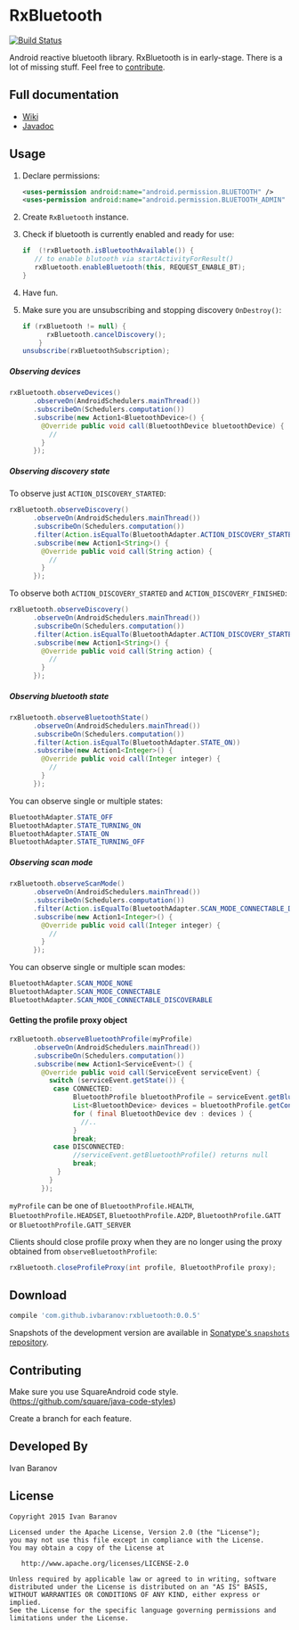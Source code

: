 RxBluetooth
===========

[![Build Status](https://travis-ci.org/IvBaranov/RxBluetooth.svg)](https://travis-ci.org/IvBaranov/RxBluetooth)

Android reactive bluetooth library. RxBluetooth is in early-stage. There is a lot of missing stuff. Feel free to [contribute](#contributing).

Full documentation
------------------

* [Wiki](https://github.com/IvBaranov/RxBluetooth/wiki)
* [Javadoc](http://ivbaranov.github.io/RxBluetooth/javadoc/)

Usage
-----

1. Declare permissions:
   ```xml
   <uses-permission android:name="android.permission.BLUETOOTH" />
   <uses-permission android:name="android.permission.BLUETOOTH_ADMIN" />
   ```

2. Create `RxBluetooth` instance.

3. Check if bluetooth is currently enabled and ready for use:
   ```java
   if  (!rxBluetooth.isBluetoothAvailable()) {
      // to enable blutooth via startActivityForResult()
      rxBluetooth.enableBluetooth(this, REQUEST_ENABLE_BT);
   }
   ```

4. Have fun.
5. Make sure you are unsubscribing and stopping discovery `OnDestroy()`:

   ```java
   if (rxBluetooth != null) {
         rxBluetooth.cancelDiscovery();
       }
   unsubscribe(rxBluetoothSubscription);
   ```

##### Observing devices
```java
rxBluetooth.observeDevices()
      .observeOn(AndroidSchedulers.mainThread())
      .subscribeOn(Schedulers.computation())
      .subscribe(new Action1<BluetoothDevice>() {
        @Override public void call(BluetoothDevice bluetoothDevice) {
          //
        }
      });
```

##### Observing discovery state

To observe just `ACTION_DISCOVERY_STARTED`:

```java
rxBluetooth.observeDiscovery()
      .observeOn(AndroidSchedulers.mainThread())
      .subscribeOn(Schedulers.computation())
      .filter(Action.isEqualTo(BluetoothAdapter.ACTION_DISCOVERY_STARTED))
      .subscribe(new Action1<String>() {
        @Override public void call(String action) {
          //
        }
      });
```

To observe both `ACTION_DISCOVERY_STARTED` and `ACTION_DISCOVERY_FINISHED`:

```java
rxBluetooth.observeDiscovery()
      .observeOn(AndroidSchedulers.mainThread())
      .subscribeOn(Schedulers.computation())
      .filter(Action.isEqualTo(BluetoothAdapter.ACTION_DISCOVERY_STARTED, BluetoothAdapter.ACTION_DISCOVERY_FINISHED))
      .subscribe(new Action1<String>() {
        @Override public void call(String action) {
          //
        }
      });
```

##### Observing bluetooth state

```java
rxBluetooth.observeBluetoothState()
      .observeOn(AndroidSchedulers.mainThread())
      .subscribeOn(Schedulers.computation())
      .filter(Action.isEqualTo(BluetoothAdapter.STATE_ON))
      .subscribe(new Action1<Integer>() {
        @Override public void call(Integer integer) {
          //
        }
      });
```

You can observe single or multiple states:
```java
BluetoothAdapter.STATE_OFF
BluetoothAdapter.STATE_TURNING_ON
BluetoothAdapter.STATE_ON
BluetoothAdapter.STATE_TURNING_OFF
```

##### Observing scan mode

```java
rxBluetooth.observeScanMode()
      .observeOn(AndroidSchedulers.mainThread())
      .subscribeOn(Schedulers.computation())
      .filter(Action.isEqualTo(BluetoothAdapter.SCAN_MODE_CONNECTABLE_DISCOVERABLE))
      .subscribe(new Action1<Integer>() {
        @Override public void call(Integer integer) {
          //
        }
      });
```

You can observe single or multiple scan modes:
```java
BluetoothAdapter.SCAN_MODE_NONE
BluetoothAdapter.SCAN_MODE_CONNECTABLE
BluetoothAdapter.SCAN_MODE_CONNECTABLE_DISCOVERABLE
```

#### Getting the profile proxy object

```java
rxBluetooth.observeBluetoothProfile(myProfile)
      .observeOn(AndroidSchedulers.mainThread())
      .subscribeOn(Schedulers.computation())
      .subscribe(new Action1<ServiceEvent>() {
        @Override public void call(ServiceEvent serviceEvent) {
          switch (serviceEvent.getState()) {
           case CONNECTED:
                BluetoothProfile bluetoothProfile = serviceEvent.getBluetoothProfile();
                List<BluetoothDevice> devices = bluetoothProfile.getConnectedDevices();                        
                for ( final BluetoothDevice dev : devices ) {
                  //..
                }
                break;
           case DISCONNECTED:
                //serviceEvent.getBluetoothProfile() returns null
                break;
            }
          }
        });
```

`myProfile` can be one of `BluetoothProfile.HEALTH`, `BluetoothProfile.HEADSET`, `BluetoothProfile.A2DP`, `BluetoothProfile.GATT` or `BluetoothProfile.GATT_SERVER`

Clients should close profile proxy when they are no longer using the proxy obtained from `observeBluetoothProfile`:
```java
rxBluetooth.closeProfileProxy(int profile, BluetoothProfile proxy);
```

Download
--------
```groovy
compile 'com.github.ivbaranov:rxbluetooth:0.0.5'
```
Snapshots of the development version are available in [Sonatype's `snapshots` repository][snapshots].

<a name="contributing"></a>Contributing
------------
Make sure you use SquareAndroid code style. (https://github.com/square/java-code-styles)

Create a branch for each feature.

Developed By
------------
Ivan Baranov

License
-------

```
Copyright 2015 Ivan Baranov

Licensed under the Apache License, Version 2.0 (the "License");
you may not use this file except in compliance with the License.
You may obtain a copy of the License at

   http://www.apache.org/licenses/LICENSE-2.0

Unless required by applicable law or agreed to in writing, software
distributed under the License is distributed on an "AS IS" BASIS,
WITHOUT WARRANTIES OR CONDITIONS OF ANY KIND, either express or implied.
See the License for the specific language governing permissions and
limitations under the License.
```
[snapshots]: https://oss.sonatype.org/content/repositories/snapshots/
 
